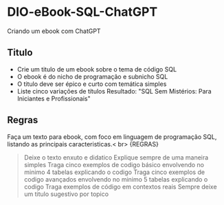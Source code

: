 # DIO-eBook-SQL-ChatGPT
Criando um ebook com ChatGPT

## Titulo
- Crie um titulo de um ebook sobre o tema de código SQL
- O ebook é do nicho de programação e subnicho SQL
- O titulo deve ser épico e curto com temática simples
- Liste cinco variações de títulos
Resultado: "SQL Sem Mistérios: Para Iniciantes e Profissionais"

## Regras
Faça um texto para ebook, com foco em linguagem de programação SQL, listando as principais caracteristicas.< br>
{REGRAS}
> Deixe o texto enxuto e didatico
> Explique sempre de uma maneira simples
> Traga cinco exemplos de codigo básico envolvendo no minimo 4 tabelas explicando o codigo
> Traga cinco exemplos de codigo avançados envolvendo no minimo 5 tabelas explicando o codigo
> Traga exemplos de código em contextos reais 
> Sempre deixe um titulo sugestivo por topico
